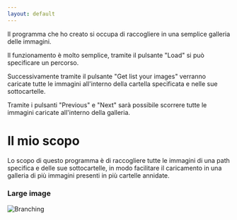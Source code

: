 ```yaml
---
layout: default
---
```


Il programma che ho creato si occupa di raccogliere in una semplice galleria delle immagini.

Il funzionamento è molto semplice, tramite il pulsante "Load" si può specificare un percorso.

Successivamente tramite il pulsante "Get list your images" verranno caricate tutte le immagini all'interno della cartella specificata e nelle sue sottocartelle.

Tramite i pulsanti "Previous" e "Next" sarà possibile scorrere tutte le immagini caricate all'interno della galleria.

# Il mio scopo

Lo scopo di questo programma è di raccogliere tutte le immagini di una path specifica e delle sue sottocartelle, in modo facilitare il caricamento in una galleria di più immagini presenti in più cartelle annidate.


### Large image

![Branching](https://guides.github.com/activities/hello-world/branching.png)
